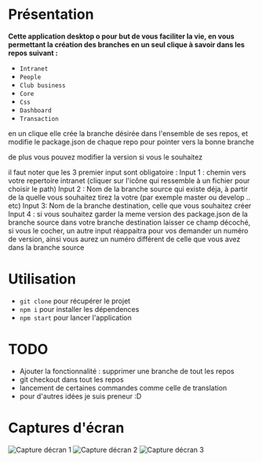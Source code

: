 # Présentation

**Cette application desktop o pour but de vous faciliter la vie, en vous permettant la création des branches en un seul clique à savoir dans les repos suivant :**

- `Intranet`
- `People`
- `Club business`
- `Core`
- `Css`
- `Dashboard`
- `Transaction`

en un clique elle crée la branche désirée dans l'ensemble de ses repos, et modifie le package.json de chaque repo pour pointer vers la bonne branche

de plus vous pouvez modifier la version si vous le souhaitez

il faut noter que les 3 premier input sont obligatoire :
Input 1 : chemin vers votre repertoire intranet (cliquer sur l'icône qui ressemble à un fichier pour choisir le path)
Input 2 : Nom de la branche source qui existe déja, à partir de la quelle vous souhaitez tirez la votre (par exemple master ou develop .. etc)
Input 3: Nom de la branche destination, celle que vous souhaitez créer
Input 4 : si vous souhaitez garder la meme version des package.json de la branche source dans votre branche destination laisser ce champ décoché, si vous le cocher, un autre input réappaitra pour vos demander un numéro de version, ainsi vous aurez un numéro différent de celle que vous avez dans la branche source

# Utilisation

- `git clone` pour récupérer le projet
- `npm i` pour installer les dépendences
- `npm start` pour lancer l'application

# TODO
- Ajouter la fonctionnalité : supprimer une branche de tout les repos
- git checkout dans tout les repos
- lancement de certaines commandes comme celle de translation
- pour d'autres idées je suis preneur :D

# Captures d'écran
![Capture décran 1](https://imgur.com/a/4qB9P)
![Capture décran 2](https://imgur.com/AkNSrjy)
![Capture décran 3](https://imgur.com/dKTd6TW)